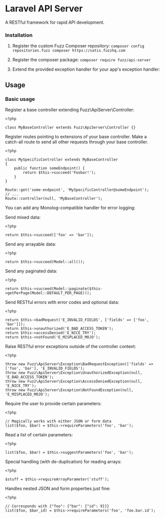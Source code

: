 Laravel API Server
==================

A RESTful framework for rapid API development.


### Installation
1. Register the custom Fuzz Composer repository: ```composer config repositories.fuzz composer https://satis.fuzzhq.com``` 
2. Register the composer package: ```composer require fuzz/api-server```
3. Extend the provided exception handler for your app's exception handler:

    <?php
    
    namespace MyApp\Exceptions;
    
    use Fuzz\ApiServer\Exception\Handler as ExceptionHandler;
    
    class Handler extends ExceptionHandler
    {
        // ...
    }

## Usage
### Basic usage

Register a base controller extending Fuzz\ApiServer\Controller:

    <?php
    
    class MyBaseController extends Fuzz\ApiServer\Controller {}

Register routes pointing to extensions of your base controller. Make a catch-all route to send all other requests through your base controller.

    <?php
    
    class MySpecificController extends MyBaseController
    {
        public function someEndpoint() {
            return $this->succeed('Foobar!');
        }
    }
    
    Route::get('some-endpoint', 'MySpecificController@someEndpoint');
    // ...
    Route::controller(null, 'MyBaseController');

You can add any Monolog-compatible handler for error logging:

Send mixed data:

    <?php
    
    return $this->succeed(['foo' => 'bar']);

Send any arrayable data:

    <?php
    
    return $this->succeed(Model::all());

Send any paginated data:

    <?php
    
    return $this->succeed(Model::paginate($this->getPerPage(Model::DEFAULT_PER_PAGE)));

Send RESTful errors with error codes and optional data:

    <?php
    
    return $this->badRequest('E_INVALID_FIELDS', ['fields' => ['foo', 'bar']]);
    return $this->unauthorized('E_BAD_ACCESS_TOKEN');
    return $this->accessDenied('E_NICE_TRY');
    return $this->notFound('E_MISPLACED_MOJO');

Raise RESTful error exceptions outside of the controller context:

    <?php
    
    throw new Fuzz\ApiServer\Exception\BadRequestException(['fields' => ['foo', 'bar'], 'E_INVALID_FIELDS');
    throw new Fuzz\ApiServer\Exception\UnauthorizedException(null, 'E_BAD_ACCESS_TOKEN');
    throw new Fuzz\ApiServer\Exception\AccessDeniedException(null, 'E_NICE_TRY');
    throw new Fuzz\ApiServer\Exception\NotFoundException(null, 'E_MISPLACED_MOJO');
    
Require the user to provide certain parameters:

    <?php

    // Magically works with either JSON or form data
    list($foo, $bar) = $this->requireParameters('foo', 'bar');

Read a list of certain parameters:

    <?php
    
    list($foo, $bar) = $this->suggestParameters('foo', 'bar');

Special handling (with de-duplication) for reading arrays:

    <?php
    
    $stuff = $this->requireArrayParameter('stuff');

Handles nested JSON and form properties just fine:

    <?php
    
    // Corresponds with {"foo": {"bar": {"id": 9}}}
    list($foo, $bar_id) = $this->requireParameters('foo', 'foo.bar.id');
